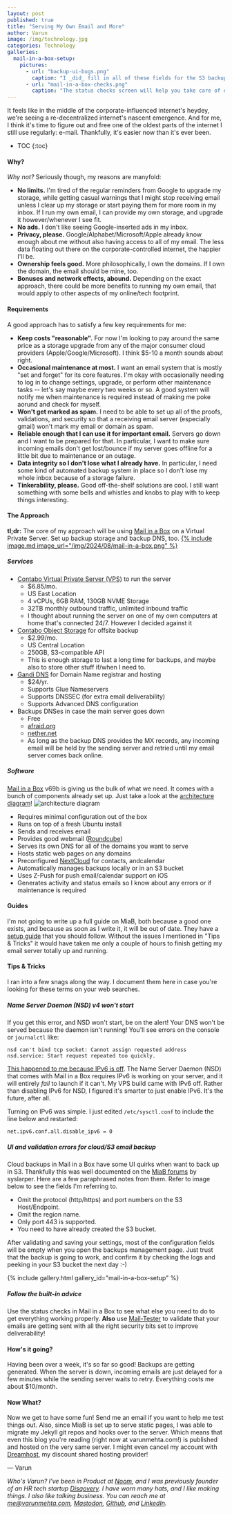 ```yaml
---
layout: post
published: true
title: "Serving My Own Email and More"
author: Varun
image: /img/technology.jpg
categories: Technology
galleries:
  mail-in-a-box-setup:
    pictures:
      - url: "backup-ui-bugs.png"
        caption: "I _did_ fill in all of these fields for the S3 backup, and it works as expected. However, the UI won't show most of the values, so it looks broken/incomplete. I have no idea why, other than it being a bug."
      - url: "mail-in-a-box-checks.png"
        caption: "The status checks screen will help you take care of everything you need to until you finally get to All OK. Trust."
---
```


It feels like in the middle of the corporate-influenced internet's heydey, we're seeing a re-decentralized internet's nascent emergence. And for me, I think it's time to figure out and free one of the oldest parts of the internet I still use regularly: e-mail. Thankfully, it's easier now than it's ever been.

* TOC
{:toc}

#### Why?

_Why not?_ Seriously though, my reasons are manyfold:

* **No limits.** I'm tired of the regular reminders from Google to upgrade my storage, while getting casual warnings that I might stop receiving email unless I clear up my storage or start paying them for more room in my inbox. If I run my own email, I can provide my own storage, and upgrade it however/whenever I see fit.
* **No ads.** I don't like seeing Google-inserted ads in my inbox.
* **Privacy, please.** Google/Alphabet/Microsoft/Apple already know enough about me without also having access to all of my email. The less data floating out there on the corporate-controlled internet, the happier I'll be.
* **Ownership feels good.** More philosophically, I own the domains. If I own the domain, the email should be mine, too.
* **Bonuses and network effects, abound.** Depending on the exact approach, there could be more benefits to running my own email, that would apply to other aspects of my online/tech footprint.

#### Requirements

A good approach has to satisfy a few key requirements for me:

* **Keep costs "reasonable".** For now I'm looking to pay around the same price as a storage upgrade from any of the major consumer cloud providers (Apple/Google/Microsoft). I think $5-10 a month sounds about right.
* **Occasional maintenance at most.** I want an email system that is mostly "set and forget" for its core features. I'm okay with occasionally needing to log in to change settings, upgrade, or perform other maintenance tasks -- let's say maybe every two weeks or so. A good system will notify me when maintenance is required instead of making me poke aorund and check for myself.
* **Won't get marked as spam.** I need to be able to set up all of the proofs, validations, and security so that a receiving email server (especially gmail) won't mark my email or domain as spam.
* **Reliable enough that I can use it for important email.** Servers go down and I want to be prepared for that. In particular, I want to make sure incoming emails don't get lost/bounce if my server goes offline for a little bit due to maintenance or an outage.
* **Data integrity so I don't lose what I already have.** In particular, I need some kind of automated backup system in place so I don't lose my whole inbox because of a storage failure.
* **Tinkerability, please.** Good off-the-shelf solutions are cool. I still want something with some bells and whistles and knobs to play with to keep things interesting.

#### The Approach

**tl;dr:** The core of my approach will be using [Mail in a Box](https://mailinabox.email/) on a Virtual Private Server. Set up backup storage and backup DNS, too.
[{% include image.md image_url="/img/2024/08/mail-in-a-box.png" %}](https://mailinabox.email/)

##### Services

* [Contabo Virtual Private Server (VPS)](https://contabo.com/en-us/vps/) to run the server
  * $6.85/mo.
  * US East Location
  * 4 vCPUs, 6GB RAM, 130GB NVME Storage
  * 32TB monthly outbound traffic, unlimited inbound traffic
  * I thought about running the server on one of my own computers at home that's connected 24/7. However I decided against it 
* [Contabo Object Storage](https://contabo.com/en-us/object-storage/) for offsite backup
  * $2.99/mo.
  * US Central Location
  * 250GB, S3-compatible API
  * This is enough storage to last a long time for backups, and maybe also to store other stuff if/when I need to.
* [Gandi DNS](https://www.gandi.net/en-US) for Domain Name registrar and hosting
  * $24/yr.
  * Supports Glue Nameservers
  * Supports DNSSEC (for extra email deliverability)
  * Supports Advanced DNS configuration
* Backups DNSes in case the main server goes down
  * Free
  * [afraid.org](https://freedns.afraid.org/secondary/instructions.php)
  * [nether.net](https://puck.nether.net/dns/login)
  * As long as the backup DNS provides the MX records, any incoming email will be held by the sending server and retried until my email server comes back online.

##### Software

[Mail in a Box](https://mailinabox.email/) v69b is giving us the bulk of what we need. It comes with a bunch of components already set up. Just take a look at the [architecture diagram](https://mailinabox.email/static/architecture.svg)! ![architecture diagram](https://mailinabox.email/static/architecture.svg)
* Requires minimal configuration out of the box
* Runs on top of a fresh Ubuntu install
* Sends and receives email
* Provides good webmail ([Roundcube](https://roundcube.net/))
* Serves its own DNS for all of the domains you want to serve
* Hosts static web pages on any domains
* Preconfigured [NextCloud](https://nextcloud.com/) for contacts, andcalendar
* Automatically manages backups locally or in an S3 bucket
* Uses Z-Push for push email/calendar support on iOS
* Generates activity and status emails so I know about any errors or if maintenance is required

#### Guides

I'm not going to write up a full guide on MiaB, both because a good one exists, and because as soon as I write it, it will be out of date. They have a [setup guide](https://mailinabox.email/guide.html) that you should follow. Without the issues I mentioned in "Tips & Tricks" it would have taken me only a couple of hours to finish getting my email server totally up and running.

#### Tips & Tricks

I ran into a few snags along the way. I document them here in case you're looking for these terms on your web searches.

##### Name Server Daemon (NSD) v4 won't start

If you get this error, and NSD won't start, be on the alert! Your DNS won't be served because the daemon isn't running! You'll see errors on the console or `journalctl` like:

    nsd can't bind tcp socket: Cannot assign requested address
    nsd.service: Start request repeated too quickly.

[This happened to me because IPv6 is off](https://discourse.mailinabox.email/t/nsd-issue-when-ipv6-is-disabled/10873). The Name Server Daemon (NSD) that comes with Mail in a Box requires IPv6 is working on your server, and it will entirely *fail* to launch if it can't. My VPS build came with IPv6 off. Rather than disabling IPv6 for NSD, I figured it's smarter to just enable IPv6. It's the future, after all.

Turning on IPv6 was simple. I just edited `/etc/sysctl.conf` to include the line below and restarted:

    net.ipv6.conf.all.disable_ipv6 = 0

##### UI and validation errors for cloud/S3 email backup

Cloud backups in Mail in a Box have some UI quirks when want to back up in S3. Thankfully this was well documented on the [MiaB forums](https://discourse.mailinabox.email/t/unable-to-setup-s3-backups/9906/3) by syslarper. Here are a few paraphrased notes from them. Refer to image below to see the fields I'm referring to.

* Omit the protocol (http/https) and port numbers on the S3 Host/Endpoint.
* Omit the region name.
* Only port 443 is supported.
* You need to have already created the S3 bucket.

After validating and saving your settings, most of the configuration fields will be empty when you open the backups management page. Just trust that the backup is going to work, and confirm it by checking the logs and peeking in your S3 bucket the next day :-)

{% include gallery.html gallery_id="mail-in-a-box-setup" %}

##### Follow the built-in advice

Use the status checks in Mail in a Box to see what else you need to do to get everything working properly. **Also** use [Mail-Tester](https://www.mail-tester.com/) to validate that your emails are getting sent with all the right security bits set to improve deliverability!

#### How's it going?

Having been over a week, it's so far so good! Backups are getting generated. When the server is down, incoming emails are just delayed for a few minutes while the sending server waits to retry. Everything costs me about $10/month.

#### Now What?

Now we get to have some fun! Send me an email if you want to help me test things out. Also, since MiaB is set up to serve static pages, I was able to migrate my Jekyll git repos and hooks over to the server. Which means that even this blog you're reading (right now at varunmehta.com!) is published and hosted on the very same server. I might even cancel my account with [Dreamhost](https://www.dreamhost.com), my discount shared hosting provider!

&mdash;&nbsp;Varun

_Who's Varun? I've been in Product at [Noom](https://noom.com), and I was previously founder of an HR tech startup [Disqovery](http://disqovery.com). I have worn many hats, and I like making things. I also like talking business. You can reach me at [me@varunmehta.com](mailto:me@varunmehta.com), [Mastodon](https://fosstodon.org/@smartperson), [Github](https://github.com/smartperson), and [LinkedIn](https://linkedin.com/in/varunkmehta)._
